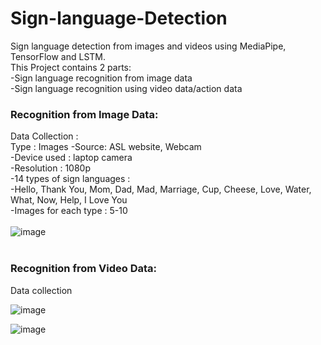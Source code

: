 # Sign-language-Detection
Sign language detection from images and videos using MediaPipe, TensorFlow and LSTM.<br>
This Project contains 2 parts:<br>
  -Sign language recognition from image data<br>
  -Sign language recognition using video data/action data<br>
### Recognition from Image Data:<br>
Data Collection :<br>
Type : Images
-Source: ASL website, Webcam<br>
-Device used : laptop camera<br>
-Resolution : 1080p<br>
-14 types of sign languages : <br>
-Hello, Thank You, Mom, Dad, Mad, Marriage, Cup, Cheese, Love, Water, What, Now, Help, I Love You<br>
-Images for each type : 5-10<br><br>
![image](https://user-images.githubusercontent.com/55094650/217382494-ab285c36-b09c-48c4-b214-9f95c86522ed.png)<br>
<br>
### Recognition from Video Data:<br>

Data collection<br>

![image](https://user-images.githubusercontent.com/55094650/217384130-4ae62f47-1086-4a7b-a6df-c8ea723ca3d7.png)

![image](https://user-images.githubusercontent.com/55094650/217383869-ab9b2f61-6e40-4638-a33e-6aebee08a248.png)



